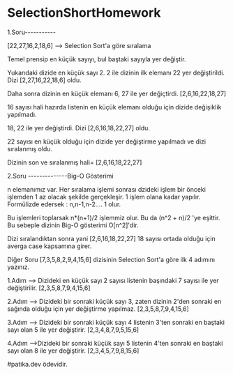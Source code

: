 # SelectionShortHomework
1.Soru-----------

[22,27,16,2,18,6] -->  Selection Sort'a göre sıralama

Temel prensip en küçük sayıyı, bul baştaki sayıyla yer değiştir.

Yukarıdaki dizide en küçük sayı 2. 2 ile dizinin ilk elemanı 22 yer değiştirildi. Dizi [2,27,16,22,18,6] oldu.

Daha sonra dizinin en küçük elemanı 6, 27 ile yer değiçtirdi. [2,6,16,22,18,27]

16 sayısı hali hazırda listenin en küçük elemanı olduğu için dizide değişiklik yapılmadı.

18, 22 ile yer değiştirdi. Dizi [2,6,16,18,22,27] oldu.

22 sayısı en küçük olduğu için dizide yer değiştirme yapılmadı ve dizi sıralanmış oldu.

Dizinin son ve sıralanmış hali=  [2,6,16,18,22,27] 

2.Soru --------------Big-O Gösterimi

n elemanımız var. Her sıralama işlemi sonrası dzideki işlem bir önceki işlemden 1 az olacak şekilde gerçekleşir. 1 işlem olana kadar yapılır. Formülizde edersek : n,n-1,n-2.... 1 olur.

Bu işlemleri toplarsak n*(n+1)/2 işlemmiz olur. Bu da (n^2 + n)/2 'ye eşittir. Bu sebeple dizinin Big-O gösterimi O[n^2]'dir.

Dizi sıralandıktan sonra yani [2,6,16,18,22,27] 18 sayısı ortada olduğu için averga case kapsamına girer.





Diğer Soru [7,3,5,8,2,9,4,15,6] dizisinin Selection Sort'a göre ilk 4 adımını yazınız.

1.Adım 
--> Dizideki en küçük sayı 2 sayısı listenin başındaki 7 sayısı ile yer değiştirilir. [2,3,5,8,7,9,4,15,6]
 
2.Adım
--> Dizideki bir sonraki küçük sayı 3, zaten dizinin 2'den sonraki en sağında olduğu için yer değiştirme yapılmaz. [2,3,5,8,7,9,4,15,6]

3.Adım
--> Dizideki bir sonraki küçük sayı 4 listenin 3'ten sonraki en baştaki sayı olan 5 ile yer değiştirir. [2,3,4,8,7,9,5,15,6] 

4.Adım
-->Dizideki bir sonraki küçük sayı 5 listenin 4'ten sonraki en baştaki sayı olan 8 ile yer değiştirir. [2,3,4,5,7,9,8,15,6] 


#patika.dev ödevidir.



